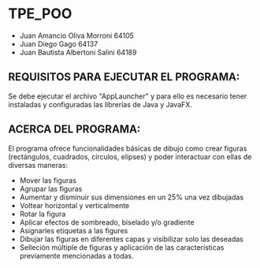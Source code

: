 # TPE_POO

- Juan Amancio Oliva Morroni 64105
- Juan Diego Gago 64137
- Juan Bautista Albertoni Salini 64189

## REQUISITOS PARA EJECUTAR EL PROGRAMA:

Se debe ejecutar el archivo "AppLauncher" y para ello es necesario tener instaladas y configuradas las librerías de Java y JavaFX.

## ACERCA DEL PROGRAMA:

El programa ofrece funcionalidades básicas de dibujo como crear figuras (rectángulos, cuadrados, círculos, elipses) y poder interactuar con ellas de diversas maneras:

- Mover las figuras
- Agrupar las figuras
- Aumentar y disminuir sus dimensiones en un 25% una vez dibujadas
- Voltear horizontal y verticalmente
- Rotar la figura
- Aplicar efectos de sombreado, biselado y/o gradiente
- Asignarles etiquetas a las figures
- Dibujar las figuras en diferentes capas y visibilizar solo las deseadas
- Selleción múltiple de figuras y aplicación de las características previamente mencionadas a todas.

